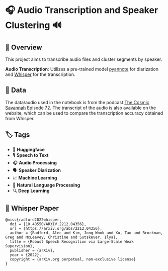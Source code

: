 # 🎧 Audio Transcription and Speaker Clustering 🔊

## 📝 Overview

This project aims to transcribe audio files and cluster segments by speaker.

**Audio Transcription**: Utilizes a pre-trained model [pyannote](https://huggingface.co/pyannote/segmentation-3.0) for diarization and [Whisper](https://huggingface.co/openai/whisper-large-v3) for the transcription.

## 📂 Data

The data/audio used in the notebook is from the podcast [The Cosmic Savannah](https://thecosmicsavannah.com/) Episode 72. The transcript of the audio is also available on the website, which can be used to compare the transcription accuracy obtained from Whisper.

## 🏷️ Tags
- 🤗 **Huggingface**
- 🎙️ **Speech to Text**
- 🎧 **Audio Processing**
- 🗣️ **Speaker Diarization**
- 📈 **Machine Learning**
- 🧠 **Natural Language Processing**
- 🔍 **Deep Learning**

## 📜 Whisper Paper
```
@misc{radford2022whisper,
  doi = {10.48550/ARXIV.2212.04356},
  url = {https://arxiv.org/abs/2212.04356},
  author = {Radford, Alec and Kim, Jong Wook and Xu, Tao and Brockman, Greg and McLeavey, Christine and Sutskever, Ilya},
  title = {Robust Speech Recognition via Large-Scale Weak Supervision},
  publisher = {arXiv},
  year = {2022},
  copyright = {arXiv.org perpetual, non-exclusive license}
}

```
